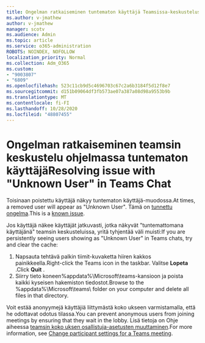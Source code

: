```yaml
---
title: Ongelman ratkaiseminen tuntematon käyttäjä Teamsissa-keskustelussa
ms.author: v-jmathew
author: v-jmathew
manager: scotv
ms.audience: Admin
ms.topic: article
ms.service: o365-administration
ROBOTS: NOINDEX, NOFOLLOW
localization_priority: Normal
ms.collection: Adm_O365
ms.custom:
- "9003807"
- "6809"
ms.openlocfilehash: 523c11cb9d5c4696703c67c2a6b3184f5d12f8e7
ms.sourcegitcommit: d151b09064df3fb573ae07a387a08d98a9553b9b
ms.translationtype: MT
ms.contentlocale: fi-FI
ms.lasthandoff: 10/28/2020
ms.locfileid: "48807455"
---
```

# <a name="resolving-issue-with-unknown-user-in-teams-chat"></a><span data-ttu-id="eefb1-102">Ongelman ratkaiseminen teamsin keskustelu ohjelmassa tuntematon käyttäjä</span><span class="sxs-lookup"><span data-stu-id="eefb1-102">Resolving issue with "Unknown User" in Teams Chat</span></span>

<span data-ttu-id="eefb1-103">Toisinaan poistettu käyttäjä näkyy tuntematon käyttäjä-muodossa.</span><span class="sxs-lookup"><span data-stu-id="eefb1-103">At times, a removed user will appear as "Unknown User".</span></span> <span data-ttu-id="eefb1-104">Tämä on [tunnettu ongelma](https://docs.microsoft.com/microsoftteams/troubleshoot/known-issues/removed-user-appears-as-unknown).</span><span class="sxs-lookup"><span data-stu-id="eefb1-104">This is a [known issue](https://docs.microsoft.com/microsoftteams/troubleshoot/known-issues/removed-user-appears-as-unknown).</span></span>

<span data-ttu-id="eefb1-105">Jos käyttäjä näkee käyttäjät jatkuvasti, jotka näkyvät "tuntemattomana käyttäjänä" teamsin keskusteluissa, yritä tyhjentää väli muisti:</span><span class="sxs-lookup"><span data-stu-id="eefb1-105">If you are persistently seeing users showing as "Unknown User" in Teams chats, try and clear the cache:</span></span>

1.  <span data-ttu-id="eefb1-106">Napsauta tehtävä palkin tiimit-kuvaketta hiiren kakkos painikkeella.</span><span class="sxs-lookup"><span data-stu-id="eefb1-106">Right-click the Teams icon in the taskbar.</span></span> <span data-ttu-id="eefb1-107">Valitse  **Lopeta** .</span><span class="sxs-lookup"><span data-stu-id="eefb1-107">Click  **Quit** .</span></span>
2.  <span data-ttu-id="eefb1-108">Siirry tieto koneen%appdata%\Microsoft\teams\-kansioon ja poista kaikki kyseisen hakemiston tiedostot.</span><span class="sxs-lookup"><span data-stu-id="eefb1-108">Browse to the %appdata%\Microsoft\teams\ folder on your computer and delete all files in that directory.</span></span>

<span data-ttu-id="eefb1-109">Voit estää anonyymejä käyttäjiä liittymästä koko ukseen varmistamalla, että he odottavat odotus tilassa.</span><span class="sxs-lookup"><span data-stu-id="eefb1-109">You can prevent anonymous users from joining meetings by ensuring that they wait in the lobby.</span></span> <span data-ttu-id="eefb1-110">Lisä tietoja on Ohje aiheessa [teamsin koko uksen osallistuja-asetusten muuttaminen](https://support.microsoft.com/office/change-participant-settings-for-a-teams-meeting-53261366-dbd5-45f9-aae9-a70e6354f88e).</span><span class="sxs-lookup"><span data-stu-id="eefb1-110">For more information, see [Change participant settings for a Teams meeting](https://support.microsoft.com/office/change-participant-settings-for-a-teams-meeting-53261366-dbd5-45f9-aae9-a70e6354f88e).</span></span>
